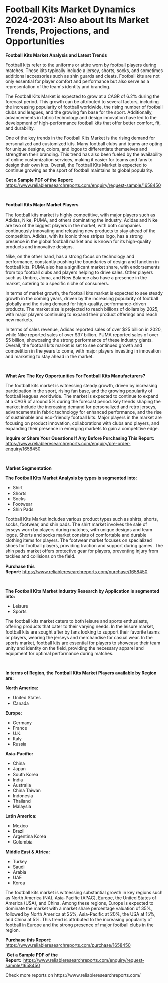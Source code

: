<p><h1>Football Kits Market Dynamics 2024-2031: Also about Its Market Trends, Projections, and Opportunities</h1></p><p><strong>Football Kits Market Analysis and Latest Trends</strong></p>
<p><p>Football kits refer to the uniforms or attire worn by football players during matches. These kits typically include a jersey, shorts, socks, and sometimes additional accessories such as shin guards and cleats. Football kits are not only essential for player comfort and performance but also serve as a representation of the team's identity and branding.</p><p>The Football Kits Market is expected to grow at a CAGR of 6.2% during the forecast period. This growth can be attributed to several factors, including the increasing popularity of football worldwide, the rising number of football clubs and leagues, and the growing fan base for the sport. Additionally, advancements in fabric technology and design innovation have led to the development of high-performance football kits that offer better comfort, fit, and durability.</p><p>One of the key trends in the Football Kits Market is the rising demand for personalized and customized kits. Many football clubs and teams are opting for unique designs, colors, and logos to differentiate themselves and strengthen their branding. This trend has also been fueled by the availability of online customization services, making it easier for teams and fans to design their own kits. Overall, the Football Kits Market is expected to continue growing as the sport of football maintains its global popularity.</p></p>
<p><strong>Get a Sample PDF of the Report:&nbsp;</strong> <a href="https://www.reliableresearchreports.com/enquiry/request-sample/1658450">https://www.reliableresearchreports.com/enquiry/request-sample/1658450</a></p>
<p>&nbsp;</p>
<p><strong>Football Kits Major Market Players</strong></p>
<p><p>The football kits market is highly competitive, with major players such as Adidas, Nike, PUMA, and others dominating the industry. Adidas and Nike are two of the biggest players in the market, with both companies continuously innovating and releasing new products to stay ahead of the competition. Adidas, with its iconic three stripes logo, has a strong presence in the global football market and is known for its high-quality products and innovative designs.</p><p>Nike, on the other hand, has a strong focus on technology and performance, constantly pushing the boundaries of design and function in football kits. PUMA also has a significant market share, with endorsements from top football clubs and players helping to drive sales. Other players such as Umbro, Joma, and New Balance also have a presence in the market, catering to a specific niche of consumers.</p><p>In terms of market growth, the football kits market is expected to see steady growth in the coming years, driven by the increasing popularity of football globally and the rising demand for high-quality, performance-driven products. The market size is projected to reach billions of dollars by 2025, with major players continuing to expand their product offerings and reach new markets.</p><p>In terms of sales revenue, Adidas reported sales of over $25 billion in 2020, while Nike reported sales of over $37 billion. PUMA reported sales of over $5 billion, showcasing the strong performance of these industry giants. Overall, the football kits market is set to see continued growth and competition in the years to come, with major players investing in innovation and marketing to stay ahead in the market.</p></p>
<p>&nbsp;</p>
<p><strong>What Are The Key Opportunities For Football Kits Manufacturers?</strong></p>
<p><p>The football kits market is witnessing steady growth, driven by increasing participation in the sport, rising fan base, and the growing popularity of football leagues worldwide. The market is expected to continue to expand at a CAGR of around 5% during the forecast period. Key trends shaping the market include the increasing demand for personalized and retro jerseys, advancements in fabric technology for enhanced performance, and the rise of sustainable and eco-friendly football kits. Major players in the market are focusing on product innovation, collaborations with clubs and players, and expanding their presence in emerging markets to gain a competitive edge.</p></p>
<p><strong>Inquire or Share Your Questions If Any Before Purchasing This Report:</strong> <a href="https://www.reliableresearchreports.com/enquiry/pre-order-enquiry/1658450">https://www.reliableresearchreports.com/enquiry/pre-order-enquiry/1658450</a></p>
<p>&nbsp;</p>
<p><strong>Market Segmentation</strong></p>
<p><strong>The Football Kits Market Analysis by types is segmented into:</strong></p>
<p><ul><li>Shirt</li><li>Shorts</li><li>Socks</li><li>Footwear</li><li>Shin Pads</li></ul></p>
<p><p>Football Kits Market includes various product types such as shirts, shorts, socks, footwear, and shin pads. The shirt market involves the sale of jerseys worn by players during matches, with unique designs and team logos. Shorts and socks market consists of comfortable and durable clothing items for players. The footwear market focuses on specialized shoes for football players, providing traction and support during games. The shin pads market offers protective gear for players, preventing injury from tackles and collisions on the field.</p></p>
<p><strong>Purchase this Report:&nbsp;</strong><a href="https://www.reliableresearchreports.com/purchase/1658450">https://www.reliableresearchreports.com/purchase/1658450</a></p>
<p>&nbsp;</p>
<p><strong>The Football Kits Market Industry Research by Application is segmented into:</strong></p>
<p><ul><li>Leisure</li><li>Sports</li></ul></p>
<p><p>The football kits market caters to both leisure and sports enthusiasts, offering products that cater to their varying needs. In the leisure market, football kits are sought after by fans looking to support their favorite teams or players, wearing the jerseys and merchandise for casual wear. In the sports market, football kits are essential for players to showcase their team unity and identity on the field, providing the necessary apparel and equipment for optimal performance during matches.</p></p>
<p>&nbsp;</p>
<p><strong>In terms of Region, the Football Kits Market Players available by Region are:</strong></p>
<p>
    <p> <strong> North America: </strong>
        <ul>
            <li>United States</li>
            <li>Canada</li>
        </ul>
        </p> 
    <p> <strong> Europe: </strong>
        <ul>
            <li>Germany</li>
            <li>France</li>
            <li>U.K.</li>
            <li>Italy</li>
            <li>Russia</li>
        </ul>
        </p> 
    <p> <strong> Asia-Pacific: </strong>
        <ul>
            <li>China</li>
            <li>Japan</li>
            <li>South Korea</li>
            <li>India</li>
            <li>Australia</li>
            <li>China Taiwan</li>
            <li>Indonesia</li>
            <li>Thailand</li>
            <li>Malaysia</li>
        </ul>
        </p> 
    <p> <strong> Latin America: </strong>
        <ul>
            <li>Mexico</li>
            <li>Brazil</li>
            <li>Argentina Korea</li>
            <li>Colombia</li>
        </ul>
        </p> 
    <p> <strong> Middle East & Africa: </strong>
        <ul>
            <li>Turkey</li>
            <li>Saudi</li>
            <li>Arabia</li>
            <li>UAE</li>
            <li>Korea</li>
        </ul>
    </p>
    </p>
<p><p>The football kits market is witnessing substantial growth in key regions such as North America (NA), Asia-Pacific (APAC), Europe, the United States of America (USA), and China. Among these regions, Europe is expected to dominate the market with a market share percentage valuation of 35%, followed by North America at 25%, Asia-Pacific at 20%, the USA at 15%, and China at 5%. This trend is attributed to the increasing popularity of football in Europe and the strong presence of major football clubs in the region.</p></p>
<p><strong>Purchase this Report: </strong><a href="https://www.reliableresearchreports.com/purchase/1658450">https://www.reliableresearchreports.com/purchase/1658450</a></p>
<p>&nbsp;<strong>Get a Sample PDF of the Report:&nbsp;&nbsp;</strong><a href="https://www.reliableresearchreports.com/enquiry/request-sample/1658450">https://www.reliableresearchreports.com/enquiry/request-sample/1658450</a></p>
<p><strong></strong></p>
<p>Check more reports on https://www.reliableresearchreports.com/</p>